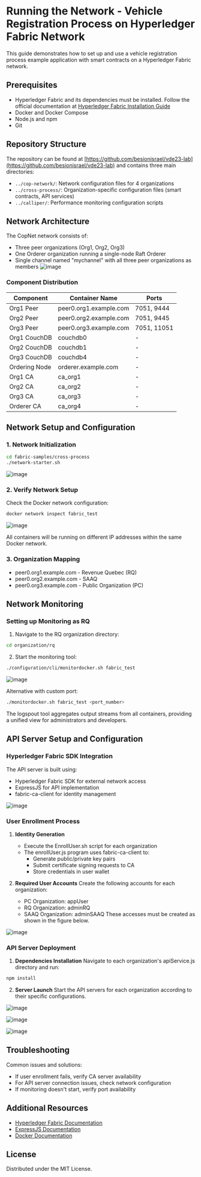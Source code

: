 # Running the Network - Vehicle Registration Process on Hyperledger Fabric Network

This guide demonstrates how to set up and use a vehicle registration process example application with smart contracts on a Hyperledger Fabric network.

## Prerequisites

- Hyperledger Fabric and its dependencies must be installed. Follow the official documentation at [Hyperledger Fabric Installation Guide](https://hyperledger-fabric.readthedocs.io/en/release-2.2/install.html)
- Docker and Docker Compose
- Node.js and npm
- Git

## Repository Structure

The repository can be found at [https://github.com/besionisrael/vde23-lab](https://github.com/besionisrael/vde23-lab) and contains three main directories:

- `../cop-network/`: Network configuration files for 4 organizations
- `../cross-process/`: Organization-specific configuration files (smart contracts, API services)
- `../calliper/`: Performance monitoring configuration scripts

## Network Architecture

The CopNet network consists of:
- Three peer organizations (Org1, Org2, Org3)
- One Orderer organization running a single-node Raft Orderer
- Single channel named "mychannel" with all three peer organizations as members
![image](https://github.com/user-attachments/assets/7a186482-599d-4ee2-9b57-0d9453bebf04)


### Component Distribution

| Component | Container Name | Ports |
|-----------|---------------|-------|
| Org1 Peer | peer0.org1.example.com | 7051, 9444 |
| Org2 Peer | peer0.org2.example.com | 7051, 9445 |
| Org3 Peer | peer0.org3.example.com | 7051, 11051 |
| Org1 CouchDB | couchdb0 | - |
| Org2 CouchDB | couchdb1 | - |
| Org3 CouchDB | couchdb4 | - |
| Ordering Node | orderer.example.com | - |
| Org1 CA | ca_org1 | - |
| Org2 CA | ca_org2 | - |
| Org3 CA | ca_org3 | - |
| Orderer CA | ca_org4 | - |

## Network Setup and Configuration

### 1. Network Initialization
```bash
cd fabric-samples/cross-process
./network-starter.sh
```
![image](https://github.com/user-attachments/assets/c7aa113f-172c-4e31-8db1-084a91abff16)


### 2. Verify Network Setup
Check the Docker network configuration:
```bash
docker network inspect fabric_test
```

![image](https://github.com/user-attachments/assets/abff71f9-51e1-4558-93e5-96fface12331)

All containers will be running on different IP addresses within the same Docker network.



### 3. Organization Mapping
- peer0.org1.example.com - Revenue Quebec (RQ)
- peer0.org2.example.com - SAAQ
- peer0.org3.example.com - Public Organization (PC)

## Network Monitoring

### Setting up Monitoring as RQ
1. Navigate to the RQ organization directory:
```bash
cd organization/rq
```

2. Start the monitoring tool:
```bash
./configuration/cli/monitordocker.sh fabric_test
```

![image](https://github.com/user-attachments/assets/118c0dd1-587a-482f-91b8-8a8f1c3f8d10)


Alternative with custom port:
```bash
./monitordocker.sh fabric_test <port_number>
```

The logspout tool aggregates output streams from all containers, providing a unified view for administrators and developers.

## API Server Setup and Configuration

### Hyperledger Fabric SDK Integration
The API server is built using:
- Hyperledger Fabric SDK for external network access
- ExpressJS for API implementation
- fabric-ca-client for identity management

![image](https://github.com/user-attachments/assets/8e78284f-10f1-4ea1-be8c-e1c6a994169d)


### User Enrollment Process

1. **Identity Generation**
   - Execute the EnrollUser.sh script for each organization
   - The enrollUser.js program uses fabric-ca-client to:
     - Generate public/private key pairs
     - Submit certificate signing requests to CA
     - Store credentials in user wallet

2. **Required User Accounts**
   Create the following accounts for each organization:
   - PC Organization: appUser
   - RQ Organization: adminRQ
   - SAAQ Organization: adminSAAQ
These accesses must be created as shown in the figure below.

![image](https://github.com/user-attachments/assets/953f5072-a663-4637-b354-921f7e34b124)




### API Server Deployment

1. **Dependencies Installation**
Navigate to each organization's apiService.js directory and run:
```bash
npm install
```

2. **Server Launch**
Start the API servers for each organization according to their specific configurations.

![image](https://github.com/user-attachments/assets/fee22011-d7e0-4b4c-99e9-6b982a0f7de4)

![image](https://github.com/user-attachments/assets/6fd9a0e4-84c4-4620-aab4-8921541ce710)

![image](https://github.com/user-attachments/assets/2c09caed-ef10-4375-9eae-2ab2fcc5bfff)



## Troubleshooting

Common issues and solutions:
- If user enrollment fails, verify CA server availability
- For API server connection issues, check network configuration
- If monitoring doesn't start, verify port availability

## Additional Resources

- [Hyperledger Fabric Documentation](https://hyperledger-fabric.readthedocs.io/)
- [ExpressJS Documentation](https://expressjs.com/)
- [Docker Documentation](https://docs.docker.com/)

## License

Distributed under the MIT License. 
